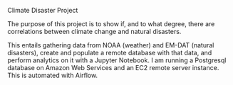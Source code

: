 Climate Disaster Project

The purpose of this project is to show if, and to what degree, there are correlations between climate change and natural disasters.

This entails gathering data from NOAA (weather) and EM-DAT (natural disasters), create and populate a remote database with that data, and perform analytics on it with a Jupyter Notebook. I am running a Postgresql database on Amazon Web Services and an EC2 remote server instance. This is automated with Airflow.
